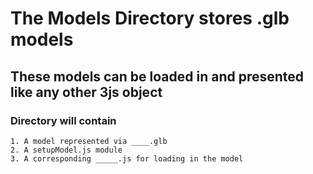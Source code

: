 # The Models Directory stores .glb models

## These models can be loaded in and presented like any other 3js object

### Directory will contain
    1. A model represented via ____.glb
    2. A setupModel.js module
    3. A corresponding _____.js for loading in the model